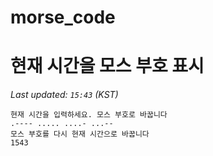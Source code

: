 # morse_code
# 현재 시간을 모스 부호 표시
<!-- MORSE_TIME_START -->
_Last updated: `15:43` (KST)_

```
현재 시간을 입력하세요. 모스 부호로 바꿉니다
.---- ..... ....- ...--
모스 부호를 다시 현재 시간으로 바꿉니다
1543
```
<!-- MORSE_TIME_END -->
